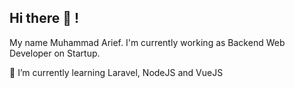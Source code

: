<h2>Hi there 👋 !</h2>

My name Muhammad Arief. I'm currently working as Backend Web Developer on Startup.

🌱 I’m currently learning Laravel, NodeJS and VueJS

<!---
ariexx/ariexx is a ✨ special ✨ repository because its `README.md` (this file) appears on your GitHub profile.
You can click the Preview link to take a look at your changes.
--->

